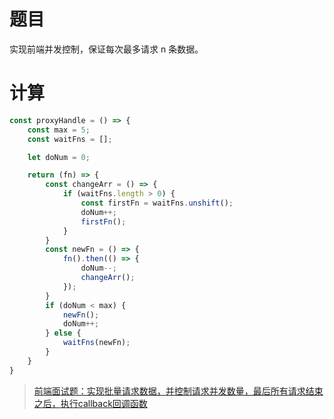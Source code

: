 # 题目

实现前端并发控制，保证每次最多请求 n 条数据。

# 计算

```js
const proxyHandle = () => {
    const max = 5;
    const waitFns = [];

    let doNum = 0;

    return (fn) => {
        const changeArr = () => {
            if (waitFns.length > 0) {
                const firstFn = waitFns.unshift();
                doNum++;
                firstFn();
            }
        }
        const newFn = () => {
            fn().then(() => {
                doNum--;
                changeArr();
            });
        }
        if (doNum < max) {
            newFn();
            doNum++;
        } else {
            waitFns(newFn);
        }
    }
}
```

> [前端面试题：实现批量请求数据，并控制请求并发数量，最后所有请求结束之后，执行callback回调函数](https://blog.csdn.net/weixin_42655717/article/details/118862407)